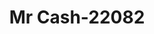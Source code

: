 ---
f_zip-code: 48108
f_state-code: MI
title: Mr Cash-22082
f_phone: 734-973-1880
f_city-only: Ann Arbor
f_address: 3891 Platt Rd Ann Arbor
f_location-unique-id: '22082'
slug: mr-cash-22082
updated-on: '2024-05-30T13:46:58.046Z'
created-on: '2024-05-30T13:36:59.803Z'
published-on: '2024-05-30T13:54:32.469Z'
f_city-state: cms/city/ann-arbor-mi.md
f_company: cms/company/mr-cash.md
f_state: cms/state/michigan.md
layout: '[payday-loan].html'
tags: payday-loan
---